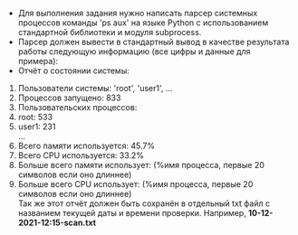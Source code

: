 - Для выполнения задания нужно написать парсер системных процессов команды 'ps aux' на языке Python с использованием стандартной библиотеки и модуля subprocess.
- Парсер должен вывести в стандартный вывод в качестве результата работы следующую информацию (все цифры и данные для примера):
- Отчёт о состоянии системы:
1. Пользователи системы: 'root', 'user1', ...
2. Процессов запущено: 833
3. Пользовательских процессов:
4. root: 533
5. user1: 231\
...
6. Всего памяти используется: 45.7%
7. Всего CPU используется: 33.2%
8. Больше всего памяти использует: (%имя процесса, первые 20 символов если оно длиннее)
9. Больше всего CPU использует: (%имя процесса, первые 20 символов если оно длиннее)\
Так же этот отчёт должен быть сохранён в отдельный txt файл с названием текущей даты и времени проверки.
Например, **10-12-2021-12:15-scan.txt**